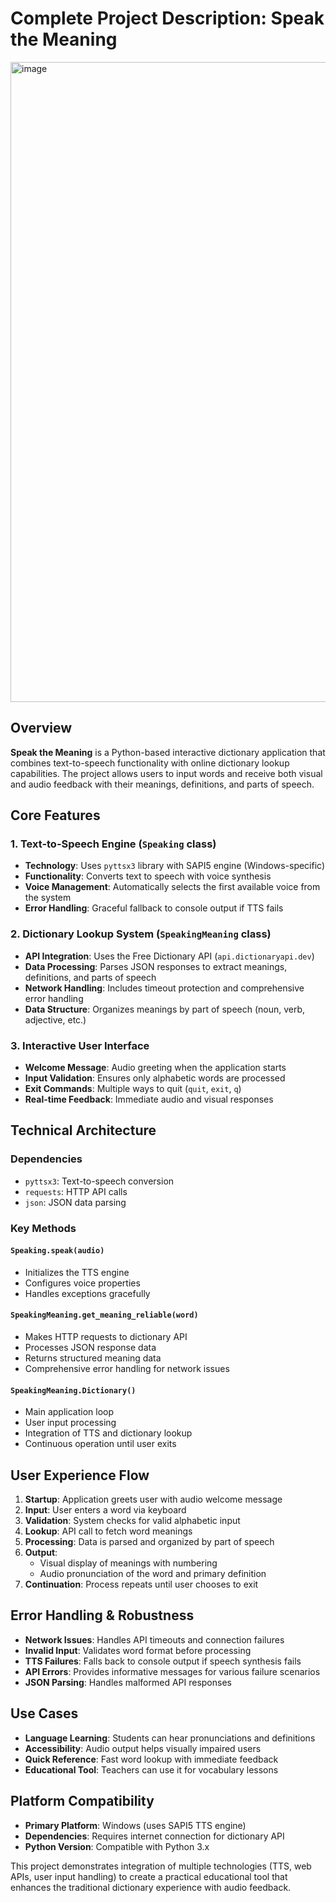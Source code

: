 
# Complete Project Description: Speak the Meaning
<img width="1536" height="1024" alt="image" src="https://github.com/user-attachments/assets/79241e5f-dda2-4005-968a-d8219c570035" />

## Overview
**Speak the Meaning** is a Python-based interactive dictionary application that combines text-to-speech functionality with online dictionary lookup capabilities. The project allows users to input words and receive both visual and audio feedback with their meanings, definitions, and parts of speech.

## Core Features

### 1. Text-to-Speech Engine (`Speaking` class)
- **Technology**: Uses `pyttsx3` library with SAPI5 engine (Windows-specific)
- **Functionality**: Converts text to speech with voice synthesis
- **Voice Management**: Automatically selects the first available voice from the system
- **Error Handling**: Graceful fallback to console output if TTS fails

### 2. Dictionary Lookup System (`SpeakingMeaning` class)
- **API Integration**: Uses the Free Dictionary API (`api.dictionaryapi.dev`)
- **Data Processing**: Parses JSON responses to extract meanings, definitions, and parts of speech
- **Network Handling**: Includes timeout protection and comprehensive error handling
- **Data Structure**: Organizes meanings by part of speech (noun, verb, adjective, etc.)

### 3. Interactive User Interface
- **Welcome Message**: Audio greeting when the application starts
- **Input Validation**: Ensures only alphabetic words are processed
- **Exit Commands**: Multiple ways to quit (`quit`, `exit`, `q`)
- **Real-time Feedback**: Immediate audio and visual responses

## Technical Architecture

### Dependencies
- `pyttsx3`: Text-to-speech conversion
- `requests`: HTTP API calls
- `json`: JSON data parsing

### Key Methods

#### `Speaking.speak(audio)`
- Initializes the TTS engine
- Configures voice properties
- Handles exceptions gracefully

#### `SpeakingMeaning.get_meaning_reliable(word)`
- Makes HTTP requests to dictionary API
- Processes JSON response data
- Returns structured meaning data
- Comprehensive error handling for network issues

#### `SpeakingMeaning.Dictionary()`
- Main application loop
- User input processing
- Integration of TTS and dictionary lookup
- Continuous operation until user exits

## User Experience Flow

1. **Startup**: Application greets user with audio welcome message
2. **Input**: User enters a word via keyboard
3. **Validation**: System checks for valid alphabetic input
4. **Lookup**: API call to fetch word meanings
5. **Processing**: Data is parsed and organized by part of speech
6. **Output**: 
   - Visual display of meanings with numbering
   - Audio pronunciation of the word and primary definition
7. **Continuation**: Process repeats until user chooses to exit

## Error Handling & Robustness

- **Network Issues**: Handles API timeouts and connection failures
- **Invalid Input**: Validates word format before processing
- **TTS Failures**: Falls back to console output if speech synthesis fails
- **API Errors**: Provides informative messages for various failure scenarios
- **JSON Parsing**: Handles malformed API responses

## Use Cases

- **Language Learning**: Students can hear pronunciations and definitions
- **Accessibility**: Audio output helps visually impaired users
- **Quick Reference**: Fast word lookup with immediate feedback
- **Educational Tool**: Teachers can use it for vocabulary lessons

## Platform Compatibility

- **Primary Platform**: Windows (uses SAPI5 TTS engine)
- **Dependencies**: Requires internet connection for dictionary API
- **Python Version**: Compatible with Python 3.x

This project demonstrates integration of multiple technologies (TTS, web APIs, user input handling) to create a practical educational tool that enhances the traditional dictionary experience with audio feedback.
